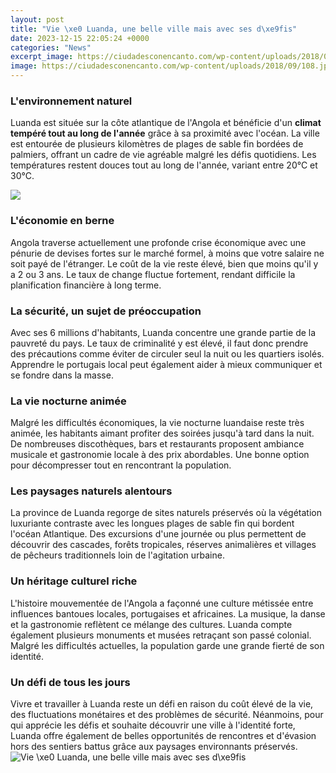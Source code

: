 ```yaml
---
layout: post
title: "Vie \xe0 Luanda, une belle ville mais avec ses d\xe9fis"
date: 2023-12-15 22:05:24 +0000
categories: "News"
excerpt_image: https://ciudadesconencanto.com/wp-content/uploads/2018/09/108.jpg
image: https://ciudadesconencanto.com/wp-content/uploads/2018/09/108.jpg
---
```


### L'environnement naturel  
Luanda est située sur la côte atlantique de l'Angola et bénéficie d'un **climat tempéré tout au long de l'année** grâce à sa proximité avec l'océan. La ville est entourée de plusieurs kilomètres de plages de sable fin bordées de palmiers, offrant un cadre de vie agréable malgré les défis quotidiens. Les températures restent douces tout au long de l'année, variant entre 20°C et 30°C.

![](http://luxafrique.net/wp-content/uploads/2016/03/luanda-angola.jpg)
### L'économie en berne 
Angola traverse actuellement une profonde crise économique avec une pénurie de devises fortes sur le marché formel, à moins que votre salaire ne soit payé de l'étranger. Le coût de la vie reste élevé, bien que moins qu'il y a 2 ou 3 ans. Le taux de change fluctue fortement, rendant difficile la planification financière à long terme. 
### La sécurité, un sujet de préoccupation
Avec ses 6 millions d'habitants, Luanda concentre une grande partie de la pauvreté du pays. Le taux de criminalité y est élevé, il faut donc prendre des précautions comme éviter de circuler seul la nuit ou les quartiers isolés. Apprendre le portugais local peut également aider à mieux communiquer et se fondre dans la masse. 
### La vie nocturne animée
Malgré les difficultés économiques, la vie nocturne luandaise reste très animée, les habitants aimant profiter des soirées jusqu'à tard dans la nuit. De nombreuses discothèques, bars et restaurants proposent ambiance musicale et gastronomie locale à des prix abordables. Une bonne option pour décompresser tout en rencontrant la population.
### Les paysages naturels alentours
La province de Luanda regorge de sites naturels préservés où la végétation luxuriante contraste avec les longues plages de sable fin qui bordent l'océan Atlantique. Des excursions d'une journée ou plus permettent de découvrir des cascades, forêts tropicales, réserves animalières et villages de pêcheurs traditionnels loin de l'agitation urbaine. 
### Un héritage culturel riche
L'histoire mouvementée de l'Angola a façonné une culture métissée entre influences bantoues locales, portugaises et africaines. La musique, la danse et la gastronomie reflètent ce mélange des cultures. Luanda compte également plusieurs monuments et musées retraçant son passé colonial. Malgré les difficultés actuelles, la population garde une grande fierté de son identité.
### Un défi de tous les jours
Vivre et travailler à Luanda reste un défi en raison du coût élevé de la vie, des fluctuations monétaires et des problèmes de sécurité. Néanmoins, pour qui apprécie les défis et souhaite découvrir une ville à l'identité forte, Luanda offre également de belles opportunités de rencontres et d'évasion hors des sentiers battus grâce aux paysages environnants préservés.
![Vie \xe0 Luanda, une belle ville mais avec ses d\xe9fis](https://ciudadesconencanto.com/wp-content/uploads/2018/09/108.jpg)